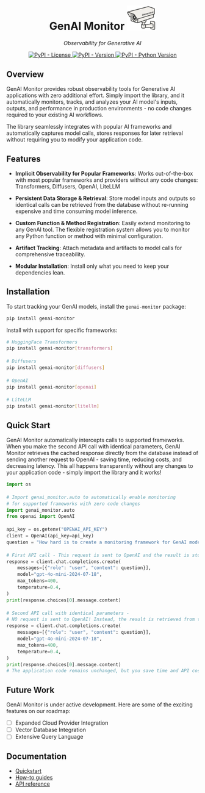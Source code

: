 <div align="center">

<h1>GenAI Monitor <img src="genai_monitor_logo.png" alt="GenAI Monitor Logo" width="75"/>
</h1>

<p align="center">
  <em size="">Observability for Generative AI</em>
</p>

</div>


<div align="center">

<a href="https://pypi.org/project/genai-monitor" target="_blank">
  <img alt="PyPI - License" src="https://img.shields.io/pypi/l/genai-monitor">
</a>

<a href="https://pypi.org/project/genai-monitor" target="_blank">
  <img alt="PyPI - Version" src="https://img.shields.io/pypi/v/genai-monitor">
</a>

<a href="https://pypi.org/project/genai-monitor" target="_blank">
  <img alt="PyPI - Python Version" src="https://img.shields.io/pypi/pyversions/genai-monitor">
</a>

</div>

## Overview

GenAI Monitor provides robust observability tools for Generative AI applications with zero additional effort. Simply import the library, and it automatically monitors, tracks, and analyzes your AI model's inputs, outputs, and performance in production environments - no code changes required to your existing AI workflows.

The library seamlessly integrates with popular AI frameworks and automatically captures model calls, stores responses for later retrieval without requiring you to modify your application code.


## Features

- **Implicit Observability for Popular Frameworks**: Works out-of-the-box with
most popular frameworks and providers without any code changes: Transformers, Diffusers, OpenAI, LiteLLM

- **Persistent Data Storage & Retrieval**: Store model inputs and outputs so identical calls can be retrieved from the database without re-running expensive and time consuming model inference.

- **Custom Function & Method Registration**: Easily extend monitoring to any GenAI tool. The flexible registration system allows you to monitor any Python function or method with minimal configuration.

- **Artifact Tracking**: Attach metadata and artifacts to model calls for comprehensive traceability.
- **Modular Installation**: Install only what you need to keep your dependencies lean.



## Installation
To start tracking your GenAI models, install the `genai-monitor` package:

```sh
pip install genai-monitor
```

Install with support for specific frameworks:

```sh
# HuggingFace Transformers
pip install genai-monitor[transformers]

# Diffusers
pip install genai-monitor[diffusers]

# OpenAI
pip install genai-monitor[openai]

# LiteLLM
pip install genai-monitor[litellm]
```


## Quick Start


GenAI Monitor automatically intercepts calls to supported frameworks. When you make the second API call with identical parameters, GenAI Monitor retrieves the cached response directly from the database instead of sending another request to OpenAI - saving time, reducing costs, and decreasing latency. This all happens transparently without any changes to your application code - simply import the library and it works!


```python
import os

# Import genai_monitor.auto to automatically enable monitoring
# for supported frameworks with zero code changes
import genai_monitor.auto
from openai import OpenAI

api_key = os.getenv("OPENAI_API_KEY")
client = OpenAI(api_key=api_key)
question = "How hard is to create a monitoring framework for GenAI models?"

# First API call - This request is sent to OpenAI and the result is stored in the database
response = client.chat.completions.create(
    messages=[{"role": "user", "content": question}],
    model="gpt-4o-mini-2024-07-18",
    max_tokens=400,
    temperature=0.4,
)
print(response.choices[0].message.content)

# Second API call with identical parameters -
# NO request is sent to OpenAI! Instead, the result is retrieved from the local database
response = client.chat.completions.create(
    messages=[{"role": "user", "content": question}],
    model="gpt-4o-mini-2024-07-18",
    max_tokens=400,
    temperature=0.4,
)
print(response.choices[0].message.content)
# The application code remains unchanged, but you save time and API costs
```

## Future Work
GenAI Monitor is under active development. Here are some of the exciting features on our roadmap:

- [ ] Expanded Cloud Provider Integration
- [ ] Vector Database Integration
- [ ] Extensive Query Language

## Documentation

* [Quickstart](./quickstart/auto_mode.md)
* [How-to guides](./index.md)
* [API reference](./api_reference/index.md)
